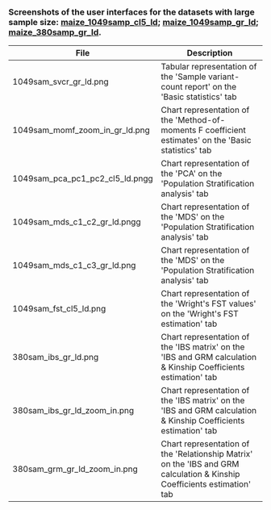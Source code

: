 ### Screenshots of the user interfaces for the datasets with large sample size: [maize_1049samp_cl5_ld](../../Examples_large_datasets/maize_1049samp_cl5_ld/); [maize_1049samp_gr_ld](../../Examples_large_datasets/maize_1049samp_gr_ld/); [maize_380samp_gr_ld](../../Examples_large_datasets/maize_380samp_gr_ld/).
| File | Description |
| --- | --- |
| 1049sam_svcr_gr_ld.png | Tabular representation of the 'Sample variant-count report' on the 'Basic statistics' tab |
| 1049sam_momf_zoom_in_gr_ld.png | Chart representation of the 'Method-of-moments F coefficient estimates' on the 'Basic statistics' tab |
| 1049sam_pca_pc1_pc2_cl5_ld.pngg | Chart representation of the 'PCA' on the 'Population Stratification analysis' tab |
| 1049sam_mds_c1_c2_gr_ld.pngg | Chart representation of the 'MDS' on the 'Population Stratification analysis' tab |
| 1049sam_mds_c1_c3_gr_ld.png | Chart representation of the 'MDS' on the 'Population Stratification analysis' tab |
| 1049sam_fst_cl5_ld.png | Chart representation of the 'Wright's FST values' on the 'Wright's FST estimation' tab |
| 380sam_ibs_gr_ld.png | Chart representation of the 'IBS matrix' on the 'IBS and GRM calculation & Kinship Coefficients estimation' tab |
| 380sam_ibs_gr_ld_zoom_in.png | Chart representation of the 'IBS matrix' on the 'IBS and GRM calculation & Kinship Coefficients estimation' tab |
| 380sam_grm_gr_ld_zoom_in.png | Chart representation of the 'Relationship Matrix' on the 'IBS and GRM calculation & Kinship Coefficients estimation' tab |

